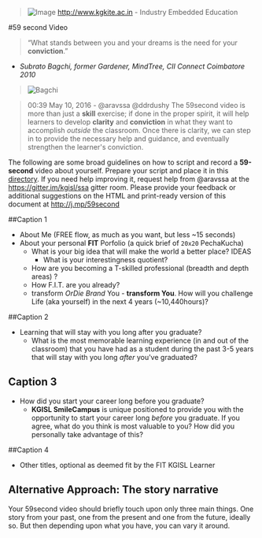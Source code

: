 > ![Image](http://bit.ly/KITELogo) 
> <http://www.kgkite.ac.in> - Industry Embedded Education

#59 second Video 

>“What stands between you and your dreams is the need for your **conviction**.”
- _Subrato Bagchi, former Gardener, MindTree, CII Connect Coimbatore 2010_

>![Bagchi](http://www.thehindu.com/multimedia/dynamic/00228/2010030753530601_228008e.jpg)

> 00:39 May 10, 2016 - @aravssa  @ddrdushy The 59second video is more than just a **skill** exercise; if done in the proper spirit, it will help learners to develop **clarity** and **conviction** in what they want to accomplish *outside* the classroom. Once there is clarity, we can step in to provide the necessary help and guidance, and eventually strengthen the learner's conviction.

The following are some broad guidelines on how to script and record a **59-second** video about yourself. Prepare your script and place it in this [directory](/59scripts). If you need help improving it, request help from @aravssa at the https://gitter.im/kgisl/ssa gitter room.  Please provide your feedback or additional suggestions on the HTML and print-ready version of this document at http://j.mp/59second 

##Caption 1 
 - About Me  (FREE flow, as much as you want, but  less ~15 seconds)
 - About your personal **FIT** Porfolio (a quick brief of `20x20` PechaKucha)
	 - What is your big idea that will make the world a better place? IDEAS
		 - What is your interestingness quotient?
	 - How are you becoming a T-skilled professional (breadth and depth areas) ?
	 - How F.I.T. are you already?  
	 - transform *OrDie* *Brand* You - **transform You**. How will you challenge Life (aka yourself) in the next 4 years (~10,440hours)? 

##Caption 2 
- Learning that will stay with you long after you graduate?
	- What is the most memorable learning experience (in and out of the classroom) that you have had as a student during the past 3-5 years that will stay with you long *after* you've graduated? 

## Caption 3 
- How did you start your career long before you graduate?
	- **KGISL SmileCampus** is unique positioned to provide you with the opportunity to start your career long *before* you graduate. If you agree, what do you think is most valuable to you? How did you personally take advantage of this?

##Caption 4 
- Other titles, optional as deemed fit by the FIT KGISL Learner  


## Alternative Approach: The story narrative ##
Your 59second video should briefly touch upon only three main things. One story from your past, one from the present and one from the future, ideally so. But then depending upon what you have, you can vary it around.